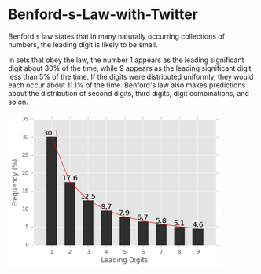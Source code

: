 # Benford-s-Law-with-Twitter

Benford's law states that in many naturally occurring collections of numbers, the leading digit is likely to be small. 

In sets that obey the law, the number 1 appears as the leading significant digit about 30% of the time, while 9 appears as the leading significant digit less than 5% of the time. If the digits were distributed uniformly, they would each occur about 11.1% of the time. Benford's law also makes predictions about the distribution of second digits, third digits, digit combinations, and so on.

![](image/slides/benford_dist.png)

